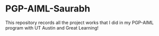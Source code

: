 # PGP-AIML-Saurabh
This repository records all the project works that I did in my PGP-AIML program with UT Austin and Great Learning!
